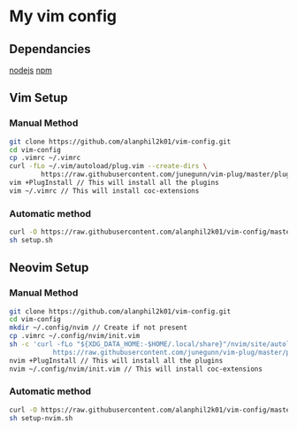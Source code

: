 # My vim config

## Dependancies

[nodejs](https://nodejs.org/en/) [npm](https://www.npmjs.com/)

## Vim Setup

### Manual Method
``` sh
git clone https://github.com/alanphil2k01/vim-config.git
cd vim-config
cp .vimrc ~/.vimrc
curl -fLo ~/.vim/autoload/plug.vim --create-dirs \
        https://raw.githubusercontent.com/junegunn/vim-plug/master/plug.vim
vim +PlugInstall // This will install all the plugins
vim ~/.vimrc // This will install coc-extensions
```

### Automatic method
``` sh
curl -O https://raw.githubusercontent.com/alanphil2k01/vim-config/master/setup.sh 
sh setup.sh
```

## Neovim Setup

### Manual Method
``` sh
git clone https://github.com/alanphil2k01/vim-config.git
cd vim-config
mkdir ~/.config/nvim // Create if not present
cp .vimrc ~/.config/nvim/init.vim
sh -c 'curl -fLo "${XDG_DATA_HOME:-$HOME/.local/share}"/nvim/site/autoload/plug.vim --create-dirs \
           https://raw.githubusercontent.com/junegunn/vim-plug/master/plug.vim'
nvim +PlugInstall // This will install all the plugins
nvim ~/.config/nvim/init.vim // This will install coc-extensions
```

### Automatic method
``` sh
curl -O https://raw.githubusercontent.com/alanphil2k01/vim-config/master/setup-nvim.sh 
sh setup-nvim.sh
```
